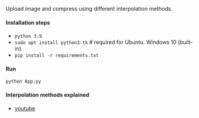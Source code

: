Upload image and compress using different interpolation methods.

#### Installation steps
- `python 3.9`
- `sudo apt install python3-tk`  # required for Ubuntu. Windows 10 (built-in).
- `pip install -r requirements.txt`

#### Run
`python App.py`

#### Interpolation methods explained
- [youtube](https://www.youtube.com/watch?v=fuTYqzWPHGg&ab_channel=0612TVw%2FNERDfirst)
